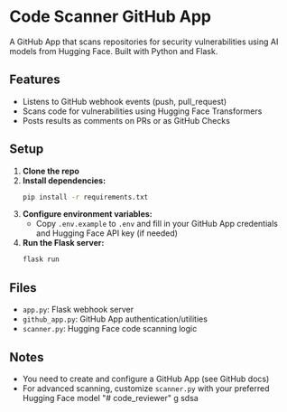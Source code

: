 # Code Scanner GitHub App

A GitHub App that scans repositories for security vulnerabilities using AI models from Hugging Face. Built with Python and Flask.

## Features
- Listens to GitHub webhook events (push, pull_request)
- Scans code for vulnerabilities using Hugging Face Transformers
- Posts results as comments on PRs or as GitHub Checks

## Setup

1. **Clone the repo**
2. **Install dependencies:**
   ```bash
   pip install -r requirements.txt
   ```
3. **Configure environment variables:**
   - Copy `.env.example` to `.env` and fill in your GitHub App credentials and Hugging Face API key (if needed)
4. **Run the Flask server:**
   ```bash
   flask run
   ```

## Files
- `app.py`: Flask webhook server
- `github_app.py`: GitHub App authentication/utilities
- `scanner.py`: Hugging Face code scanning logic

## Notes
- You need to create and configure a GitHub App (see GitHub docs)
- For advanced scanning, customize `scanner.py` with your preferred Hugging Face model "# code_reviewer" 
g
sdsa
